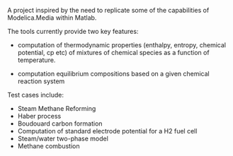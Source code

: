 A project inspired by the need to replicate some of the capabilities of Modelica.Media within Matlab.

The tools currently provide two key features:

  * computation of thermodynamic properties (enthalpy, entropy, chemical potential, cp etc) of mixtures of chemical species as a function of temperature.

  * computation equilibrium compositions based on a given chemical reaction system

Test cases include:

  * Steam Methane Reforming
  * Haber process
  * Boudouard carbon formation
  * Computation of standard electrode potential for a H2 fuel cell
  * Steam/water two-phase model
  * Methane combustion